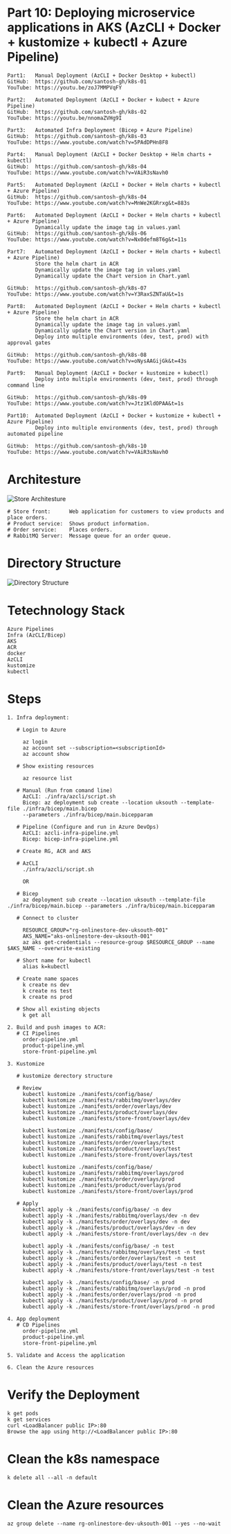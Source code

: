 # Part 10: Deploying microservice applications in AKS (AzCLI + Docker + kustomize + kubectl + Azure Pipeline)

    Part1:   Manual Deployment (AzCLI + Docker Desktop + kubectl)  
    GitHub:  https://github.com/santosh-gh/k8s-01
    YouTube: https://youtu.be/zoJ7MMPVqFY

    Part2:   Automated Deployment (AzCLI + Docker + kubect + Azure Pipeline)
    GitHub:  https://github.com/santosh-gh/k8s-02
    YouTube: https://youtu.be/nnomaZVHg9I

    Part3:   Automated Infra Deployment (Bicep + Azure Pipeline)
    GitHub:  https://github.com/santosh-gh/k8s-03
    YouTube: https://www.youtube.com/watch?v=5PAdDPHn8F8

    Part4:   Manual Deployment (AzCLI + Docker Desktop + Helm charts + kubectl) 
    GitHub:  https://github.com/santosh-gh/k8s-04
    YouTube: https://www.youtube.com/watch?v=VAiR3sNavh0

    Part5:   Automated Deployment (AzCLI + Docker + Helm charts + kubectl + Azure Pipeline) 
    GitHub:  https://github.com/santosh-gh/k8s-04
    YouTube: https://www.youtube.com/watch?v=MnWe2KGRrxg&t=883s

    Part6:   Automated Deployment (AzCLI + Docker + Helm charts + kubectl + Azure Pipeline) 
             Dynamically update the image tag in values.yaml
    GitHub:  https://github.com/santosh-gh/k8s-06
    YouTube: https://www.youtube.com/watch?v=Nx0defm8T6g&t=11s

    Part7:   Automated Deployment (AzCLI + Docker + Helm charts + kubectl + Azure Pipeline)
             Store the helm chart in ACR
             Dynamically update the image tag in values.yaml
             Dynamically update the Chart version in Chart.yaml

    GitHub:  https://github.com/santosh-gh/k8s-07
    YouTube: https://www.youtube.com/watch?v=Y3RaxSZNTaU&t=1s

    Part8:   Automated Deployment (AzCLI + Docker + Helm charts + kubectl + Azure Pipeline)
             Store the helm chart in ACR
             Dynamically update the image tag in values.yaml
             Dynamically update the Chart version in Chart.yaml
             Deploy into multiple environments (dev, test, prod) with approval gates

    GitHub:  https://github.com/santosh-gh/k8s-08
    YouTube: https://www.youtube.com/watch?v=oNysAAGijGk&t=43s

    Part9:   Manual Deployment (AzCLI + Docker + kustomize + kubectl)          
             Deploy into multiple environments (dev, test, prod) through command line

    GitHub:  https://github.com/santosh-gh/k8s-09
    YouTube: https://www.youtube.com/watch?v=Jtz1KldOPAA&t=1s

    Part10:  Automated Deployment (AzCLI + Docker + kustomize + kubectl + Azure Pipeline)          
             Deploy into multiple environments (dev, test, prod) through automated pipeline

    GitHub:  https://github.com/santosh-gh/k8s-10
    YouTube: https://www.youtube.com/watch?v=VAiR3sNavh0

# Architesture

![Store Architesture](aks-store-architecture.png)

    # Store front:      Web application for customers to view products and place orders.
    # Product service:  Shows product information.
    # Order service:    Places orders.
    # RabbitMQ Server:  Message queue for an order queue.

# Directory Structure

![Directory Structure](image.png)

# Tetechnology Stack

    Azure Pipelines
    Infra (AzCLI/Bicep)
    AKS
    ACR
    docker
    AzCLI
    kustomize
    kubectl    

# Steps

    1. Infra deployment:
    
       # Login to Azure

         az login
         az account set --subscription=<subscriptionId>
         az account show

       # Show existing resources

         az resource list

       # Manual (Run from comand line)
         AzCLI: ./infra/azcli/script.sh
         Bicep: az deployment sub create --location uksouth --template-file ./infra/bicep/main.bicep 
         --parameters ./infra/bicep/main.bicepparam 

       # Pipeline (Configure and run in Azure DevOps)
         AzCLI: azcli-infra-pipeline.yml
         Bicep: bicep-infra-pipeline.yml       

       # Create RG, ACR and AKS

       # AzCLI
         ./infra/azcli/script.sh

         OR

       # Bicep
         az deployment sub create --location uksouth --template-file ./infra/bicep/main.bicep --parameters ./infra/bicep/main.bicepparam

       # Connect to cluster

         RESOURCE_GROUP="rg-onlinestore-dev-uksouth-001"
         AKS_NAME="aks-onlinestore-dev-uksouth-001"
         az aks get-credentials --resource-group $RESOURCE_GROUP --name $AKS_NAME --overwrite-existing

       # Short name for kubectl
         alias k=kubectl

       # Create name spaces
         k create ns dev
         k create ns test
         k create ns prod    

       # Show all existing objects
         k get all   

    2. Build and push images to ACR: 
       # CI Pipelines
         order-pipeline.yml
         product-pipeline.yml
         store-front-pipeline.yml

    3. Kustomize

       # kustomize derectory structure

       # Review
         kubectl kustomize ./manifests/config/base/
         kubectl kustomize ./manifests/rabbitmq/overlays/dev
         kubectl kustomize ./manifests/order/overlays/dev
         kubectl kustomize ./manifests/product/overlays/dev
         kubectl kustomize ./manifests/store-front/overlays/dev

         kubectl kustomize ./manifests/config/base/
         kubectl kustomize ./manifests/rabbitmq/overlays/test
         kubectl kustomize ./manifests/order/overlays/test
         kubectl kustomize ./manifests/product/overlays/test
         kubectl kustomize ./manifests/store-front/overlays/test

         kubectl kustomize ./manifests/config/base/
         kubectl kustomize ./manifests/rabbitmq/overlays/prod
         kubectl kustomize ./manifests/order/overlays/prod
         kubectl kustomize ./manifests/product/overlays/prod
         kubectl kustomize ./manifests/store-front/overlays/prod

       # Apply
         kubectl apply -k ./manifests/config/base/ -n dev
         kubectl apply -k ./manifests/rabbitmq/overlays/dev -n dev
         kubectl apply -k ./manifests/order/overlays/dev -n dev
         kubectl apply -k ./manifests/product/overlays/dev -n dev
         kubectl apply -k ./manifests/store-front/overlays/dev -n dev

         kubectl apply -k ./manifests/config/base/ -n test
         kubectl apply -k ./manifests/rabbitmq/overlays/test -n test
         kubectl apply -k ./manifests/order/overlays/test -n test
         kubectl apply -k ./manifests/product/overlays/test -n test
         kubectl apply -k ./manifests/store-front/overlays/test -n test

         kubectl apply -k ./manifests/config/base/ -n prod
         kubectl apply -k ./manifests/rabbitmq/overlays/prod -n prod
         kubectl apply -k ./manifests/order/overlays/prod -n prod
         kubectl apply -k ./manifests/product/overlays/prod -n prod
         kubectl apply -k ./manifests/store-front/overlays/prod -n prod    

    4. App deployment
       # CD Pipelines
         order-pipeline.yml
         product-pipeline.yml
         store-front-pipeline.yml

    5. Validate and Access the application

    6. Clean the Azure resources
    
# Verify the Deployment

    k get pods
    k get services
    curl <LoadBalancer public IP>:80
    Browse the app using http://<LoadBalancer public IP>:80

# Clean the k8s namespace

    k delete all --all -n default

# Clean the Azure resources

    az group delete --name rg-onlinestore-dev-uksouth-001 --yes --no-wait
